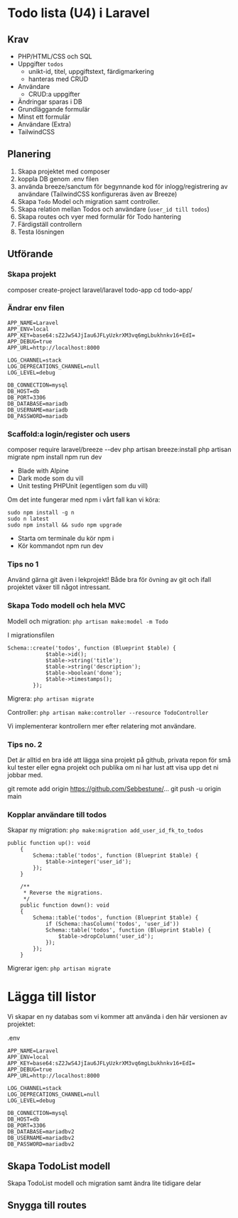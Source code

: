 # Todo lista (U4) i Laravel

## Krav

- PHP/HTML/CSS och SQL
- Uppgifter `todos`
    - unikt-id, titel, uppgiftstext, färdigmarkering
    - hanteras med CRUD
- Användare
    - CRUD:a uppgifter
- Ändringar sparas i DB
- Grundläggande formulär
- Minst ett formulär
- Användare (Extra)
- TailwindCSS

## Planering

1. Skapa projektet med composer
2. koppla DB genom .env filen
3. använda breeze/sanctum för begynnande kod för inlogg/registrering av användare (TailwindCSS konfigureras även av Breeze)
4. Skapa `Todo` Model och migration samt controller.
5. Skapa relation mellan Todos och användare (`user_id till todos`)
6. Skapa routes och vyer med formulär för Todo hantering
7. Färdigställ controllern
8. Testa lösningen

## Utförande 

### Skapa projekt 
composer create-project laravel/laravel todo-app
cd todo-app/

### Ändrar env filen

```
APP_NAME=Laravel
APP_ENV=local
APP_KEY=base64:sZ2JwS4JjIau6JFLyUzkrXM3vq6mgLbukhnkv16+EdI=
APP_DEBUG=true
APP_URL=http://localhost:8000

LOG_CHANNEL=stack
LOG_DEPRECATIONS_CHANNEL=null
LOG_LEVEL=debug

DB_CONNECTION=mysql
DB_HOST=db
DB_PORT=3306
DB_DATABASE=mariadb
DB_USERNAME=mariadb
DB_PASSWORD=mariadb
```

### Scaffold:a login/register och users

composer require laravel/breeze --dev
php artisan breeze:install
php artisan migrate
npm install
npm run dev

- Blade with Alpine
- Dark mode som du vill
- Unit testing PHPUnit (egentligen som du vill)

Om det inte fungerar med npm i vårt fall kan vi köra:

```
sudo npm install -g n
sudo n latest
sudo npm install && sudo npm upgrade
```

- Starta om terminale du kör npm i
- Kör kommandot npm run dev

### Tips no 1

Använd gärna git även i lekprojekt! Både bra för övning av git och ifall projektet växer till något intressant.

### Skapa Todo modell och hela MVC

Modell och migration: `php artisan make:model -m Todo`

I migrationsfilen
```
Schema::create('todos', function (Blueprint $table) {
            $table->id();
            $table->string('title');
            $table->string('description');
            $table->boolean('done');
            $table->timestamps();
        });
```

Migrera: `php artisan migrate`

Controller: `php artisan make:controller --resource TodoController`

Vi implementerar kontrollern mer efter relatering mot användare.

### Tips no. 2

Det är alltid en bra idé att lägga sina projekt på github, privata repon för små kul tester eller egna projekt och publika om ni har lust att visa upp det ni jobbar med.

git remote add origin https://github.com/Sebbestune/...
git push -u origin main

### Kopplar användare till todos

Skapar ny migration: `php make:migration add_user_id_fk_to_todos`

```
public function up(): void
    {
        Schema::table('todos', function (Blueprint $table) {
            $table->integer('user_id');
        });
    }

    /**
     * Reverse the migrations.
     */
    public function down(): void
    {
        Schema::table('todos', function (Blueprint $table) {
            if (Schema::hasColumn('todos', 'user_id'))
            Schema::table('todos', function (Blueprint $table) {
                $table->dropColumn('user_id');
            });
        });
    }
```

Migrerar igen: `php artisan migrate`

# Lägga till listor

Vi skapar en ny databas som vi kommer att använda i den här versionen av projektet:

.env
```
APP_NAME=Laravel
APP_ENV=local
APP_KEY=base64:sZ2JwS4JjIau6JFLyUzkrXM3vq6mgLbukhnkv16+EdI=
APP_DEBUG=true
APP_URL=http://localhost:8000

LOG_CHANNEL=stack
LOG_DEPRECATIONS_CHANNEL=null
LOG_LEVEL=debug

DB_CONNECTION=mysql
DB_HOST=db
DB_PORT=3306
DB_DATABASE=mariadbv2
DB_USERNAME=mariadbv2
DB_PASSWORD=mariadbv2
```

## Skapa TodoList modell 

Skapa TodoList modell och migration samt ändra lite tidigare delar

## Snygga till routes

